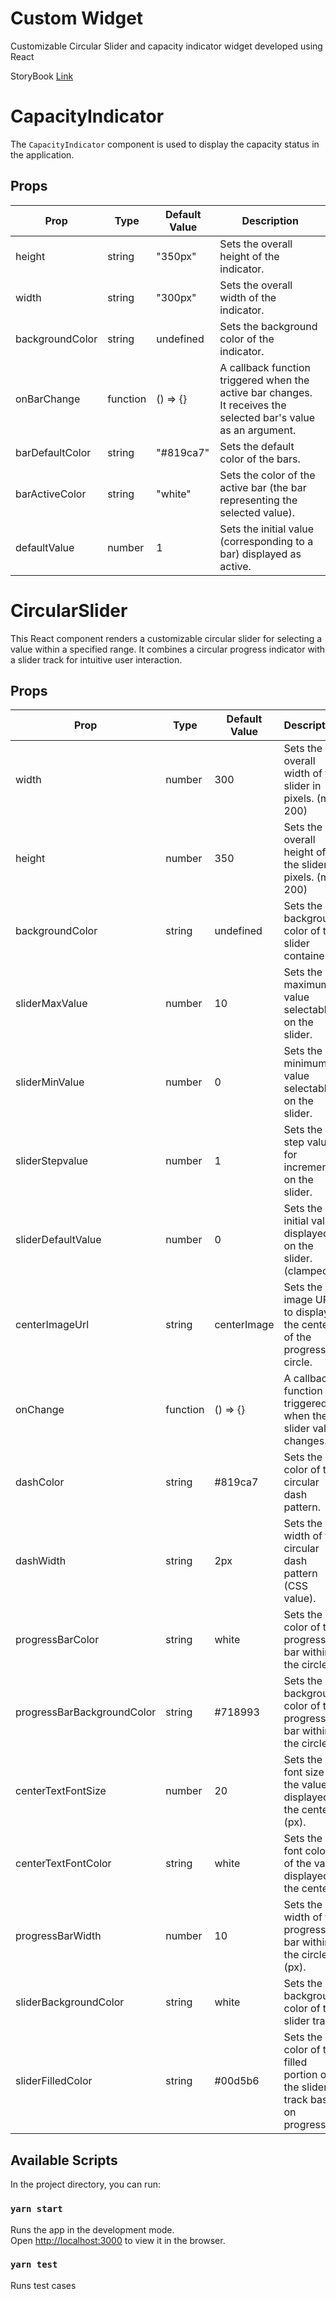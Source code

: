 # Custom Widget

Customizable Circular Slider and capacity indicator widget developed using React

StoryBook [Link](https://6602563496eb1292abb4b41b-aknvjkzpuy.chromatic.com/)
# CapacityIndicator
The `CapacityIndicator` component is used to display the capacity status in the application.

## Props
| Prop            | Type     | Default Value | Description                                                                                                     |
|-----------------|----------|---------------|-----------------------------------------------------------------------------------------------------------------|
| height          | string   | "350px"       | Sets the overall height of the indicator.                                                                       |
| width           | string   | "300px"       | Sets the overall width of the indicator.                                                                        |
| backgroundColor | string   | undefined     | Sets the background color of the indicator.                                                                     |
| onBarChange     | function | () => {}      | A callback function triggered when the active bar changes. It receives the selected bar's value as an argument. |
| barDefaultColor | string   | "#819ca7"     | Sets the default color of the bars.                                                                             |
| barActiveColor  | string   | "white"       | Sets the color of the active bar (the bar representing the selected value).                                     |
| defaultValue    | number   |             1 | Sets the initial value (corresponding to a bar) displayed as active.                                            |

# CircularSlider
This React component renders a customizable circular slider for selecting a value within a specified range. It combines a circular progress indicator with a slider track for intuitive user interaction.

## Props
| Prop                       | Type     | Default Value | Description                                                                 
|----------------------------|----------|---------------|--------------------------------------------------------------------------------|
| width                      | number   |           300 | Sets the overall width of the slider in pixels. (min: 200)                  
| height                     | number   |           350 | Sets the overall height of the slider in pixels. (min: 200)                 
| backgroundColor            | string   | undefined     | Sets the background color of the slider container.                          
| sliderMaxValue             | number   |            10 | Sets the maximum value selectable on the slider.                            
| sliderMinValue             | number   |             0 | Sets the minimum value selectable on the slider.                            
| sliderStepvalue            | number   |             1 | Sets the step value for increments on the slider.                           
| sliderDefaultValue         | number   |             0 | Sets the initial value displayed on the slider. (clamped)                   
| centerImageUrl             | string   | centerImage   | Sets the image URL to display in the center of the progress circle.         
| onChange                   | function | () => {}      | A callback function triggered when the slider value changes.                
| dashColor                  | string   | #819ca7       | Sets the color of the circular dash pattern.                                
| dashWidth                  | string   | 2px           | Sets the width of the circular dash pattern (CSS value).                    
| progressBarColor           | string   | white         | Sets the color of the progress bar within the circle.                       
| progressBarBackgroundColor | string   | #718993       | Sets the background color of the progress bar within the circle.            
| centerTextFontSize         | number   | 20            | Sets the font size of the value displayed in the center (px).               
| centerTextFontColor        | string   | white         | Sets the font color of the value displayed in the center.                   
| progressBarWidth           | number   | 10            | Sets the width of the progress bar within the circle (px).                  
| sliderBackgroundColor      | string   | white         | Sets the background color of the slider track.                              
| sliderFilledColor          | string   | #00d5b6       | Sets the color of the filled portion of the slider track based on progress. 

## Available Scripts

In the project directory, you can run:

### `yarn start`

Runs the app in the development mode.\
Open [http://localhost:3000](http://localhost:3000) to view it in the browser.

### `yarn test`
Runs test cases


